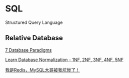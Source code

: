 # SQL

Structured Query Language

## Relative Database

[7 Database Paradigms](https://www.youtube.com/watch?v=W2Z7fbCLSTw)

[Learn Database Normalization - 1NF, 2NF, 3NF, 4NF, 5NF](https://www.youtube.com/watch?v=GFQaEYEc8_8)

[我是Redis，MySQL大哥被我坑惨了！](https://www.youtube.com/watch?v=D16efi0TDIs)


